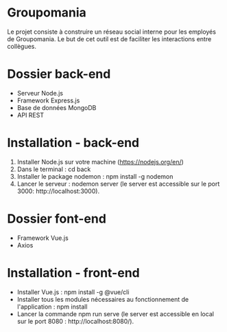 # Groupomania

Le projet consiste à construire un réseau social interne pour les employés de Groupomania. Le but de cet outil est de faciliter les interactions entre collègues.

# Dossier back-end

- Serveur Node.js
- Framework Express.js
- Base de données MongoDB
- API REST

# Installation - back-end

1. Installer Node.js sur votre machine (https://nodejs.org/en/)
2. Dans le terminal : cd back
3. Installer le package nodemon : npm install -g nodemon    
4. Lancer le serveur : nodemon server (le server est accessible sur le port 3000: http://localhost:3000).

# Dossier font-end

- Framework Vue.js
- Axios

# Installation - front-end

- Installer Vue.js : npm install -g @vue/cli
- Installer tous les modules nécessaires au fonctionnement de l'application : npm install
- Lancer la commande npm run serve (le server est accessible en local sur le port 8080 : http://localhost:8080/).
